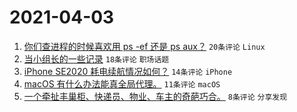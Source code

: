 # 2021-04-03

1. [你们查进程的时候喜欢用 ps -ef 还是 ps aux？](https://www.v2ex.com/t/767746) `20条评论` `Linux`
1. [当小组长的一些记录](https://www.v2ex.com/t/767732) `18条评论` `职场话题`
1. [iPhone SE2020 耗电续航情况如何？](https://www.v2ex.com/t/767729) `14条评论` `iPhone`
1. [macOS 有什么办法能真全局代理。](https://www.v2ex.com/t/767745) `11条评论` `macOS`
1. [一个牵扯丰巢柜、快递员、物业、车主的奇葩巧合。](https://www.v2ex.com/t/767741) `8条评论` `分享发现`
